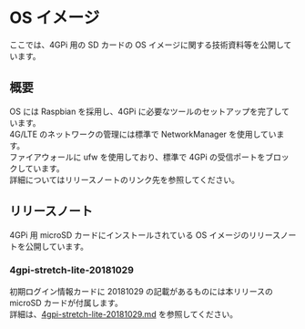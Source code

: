 # OS イメージ
ここでは、4GPi 用の SD カードの OS イメージに関する技術資料等を公開しています。

## 概要
OS には Raspbian を採用し、4GPi に必要なツールのセットアップを完了しています。  
4G/LTE のネットワークの管理には標準で NetworkManager を使用しています。  
ファイアウォールに ufw を使用しており、標準で 4GPi の受信ポートをブロックしています。  
詳細についてはリリースノートのリンク先を参照してください。

## リリースノート
4GPi 用 microSD カードにインストールされている OS イメージのリリースノートを公開しています。

### 4gpi-stretch-lite-20181029
  初期ログイン情報カードに 20181029 の記載があるものには本リリースの microSD カードが付属します。  
  詳細は、[4gpi-stretch-lite-20181029.md](./4gpi-stretch-lite-20181029.md) を参照してください。
